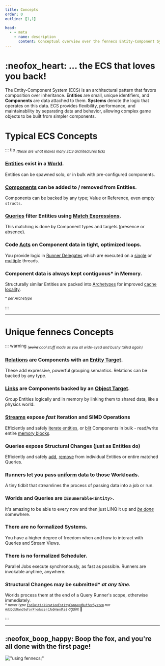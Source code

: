 ```yaml
---
title: Concepts
order: 0
outline: [1,1]

head:
  - - meta
    - name: description
      content: Conceptual overview over the fennecs Entity-Component System
---
```


# :neofox_heart: ... the ECS that loves you back!
The Entity-Component System (ECS) is an architectural pattern that favors composition over inheritance. **Entities** are small, unique identifiers, and **Components** are data attached to them. **Systems** denote the logic that operates on this data. ECS provides flexibility, performance, and maintainability by separating data and behavior, allowing complex game objects to be built from simpler components.

# Typical ECS Concepts 

::: tip <sub>*(these are what makes many ECS architectures tick)*</sub>
### [Entities](Entities/) exist in a [World](World.md). 
Entities can be spawned solo, or in bulk with pre-configured components.

### [Components](Components/) can be added to / removed from Entities.
Components can be backed by any type; Value or Reference, even empty `structs`.

### [Queries](Queries/) filter Entities using [Match Expressions](Queries/Matching.md).
This matching is done by Component types and targets (presence or absence).

### Code [Acts](Streams/Stream.For.md) on Component data in tight, optimized loops.
You provide logic in [Runner Delegates](Streams/Delegates.md) which are executed on a [single](Streams/Stream.For.md) or [multiple](Streams/Stream.Job.md) threads.

### Component data is always kept contiguous* in Memory.
Structurally similar Entities are packed into [Archetypes](/docs/Components/index.md#archetype) for improved [cache locality](https://en.wikipedia.org/wiki/Locality_of_reference).

<sub>\* *per Archetype*</sub>

:::

----------------------

# Unique fennecs Concepts 

::: warning <sub>*(~~weird~~ cool stuff made us you all wide-eyed and bushy tailed again)*</sub>
### [Relations](/docs/Components/Relation.md) are Components with an [Entity Target](Queries/Matching.md#match-targets).
These add expressive, powerful grouping semantics. Relations can be backed by any type.

### [Links](/docs/Components/Link.md) are Components backed by an [Object Target](Queries/Matching.md#match-targets).
Group Entities logically and in memory by linking them to shared data, like a physics world.

### [Streams](Streams/) expose *fast* Iteration and SIMD Operations 
Efficiently and safely [iterate entities](Streams/Stream.For.md), or [blit](Streams/SIMD.md) Components in bulk - read/write entire [memory blocks](Streams/Stream.Raw.md).

### Queries expose Structural Changes (just as Entities do)
Efficiently and safely [add](Queries/CRUD.md), [remove](Queries/CRUD.md) from individual Entities or entire matched Queries.

### Runners let you pass [uniform](Streams/Stream.For.md#uniforms-shmuniforms) data to those Workloads.
A tiny tidbit that streamlines the process of passing data into a job or run.

### Worlds and Queries are `IEnumerable<Entity>`.
It's amazing to be able to every now and then just LINQ it up and <u>*be done*</u> somewhere.

### There are no formalized Systems.
You have a higher degree of freedom when and how to interact with Queries and Stream Views.

### There is no formalized Scheduler.
Parallel Jobs execute synchronously, as fast as possible. Runners are invokable anytime, anywhere.  

### Structural Changes may be submitted\* *at any time.*
Worlds process them at the end of a Query Runner's scope, otherwise immediately.  
<sub>\* *never type* [`EndInitializationEntityCommandBufferSystem`](https://docs.unity3d.com/Packages/com.unity.entities@1.0/api/Unity.Entities.EndInitializationEntityCommandBufferSystem.html) *nor* [`AddJobHandleForProducer(JobHandle)`](https://docs.unity.cn/Packages/com.unity.entities@1.0/api/Unity.Entities.EntityCommandBufferSystem.AddJobHandleForProducer.html) *again!* 🦊</sub>

:::

---------------------

## :neofox_boop_happy: Boop the fox, and you're all done with the first page!
!["using fennecs;"](https://fennecs.tech/img/fennecs-rule.png)
